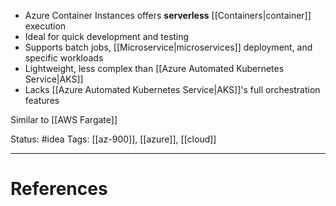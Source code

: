 - Azure Container Instances offers **serverless** [[Containers|container]] execution
- ﻿﻿Ideal for quick development and testing
- ﻿﻿Supports batch jobs, [[Microservice|microservices]] deployment, and specific workloads
- ﻿﻿Lightweight, less complex than [[Azure Automated Kubernetes Service|AKS]]
- ﻿﻿Lacks [[Azure Automated Kubernetes Service|AKS]]'s full orchestration features

Similar to [[AWS Fargate]]

Status: #idea
Tags: [[az-900]], [[azure]], [[cloud]]

---
# References
